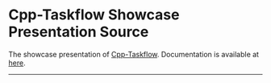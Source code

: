 # Cpp-Taskflow Showcase Presentation Source

The showcase presentation of [Cpp-Taskflow][Cpp-Taskflow].
Documentation is available at [here](https://cpp-taskflow.github.io/cpp-taskflow/index.html).


* * *

[Cpp-Taskflow]: https://github.com/cpp-taskflow/cpp-taskflow
